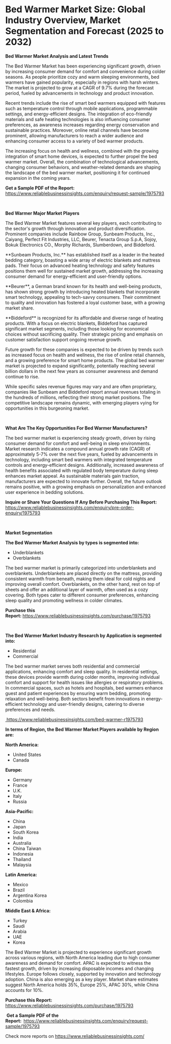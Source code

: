 <p><h1>Bed Warmer Market Size: Global Industry Overview, Market Segmentation and Forecast (2025 to 2032)</h1></p><p><strong>Bed Warmer Market Analysis and Latest Trends</strong></p>
<p><p>The Bed Warmer Market has been experiencing significant growth, driven by increasing consumer demand for comfort and convenience during colder seasons. As people prioritize cozy and warm sleeping environments, bed warmers have gained popularity, especially in regions with harsh winters. The market is projected to grow at a CAGR of 9.7% during the forecast period, fueled by advancements in technology and product innovation.</p><p>Recent trends include the rise of smart bed warmers equipped with features such as temperature control through mobile applications, programmable settings, and energy-efficient designs. The integration of eco-friendly materials and safe heating technologies is also influencing consumer preferences, as awareness increases regarding energy conservation and sustainable practices. Moreover, online retail channels have become prominent, allowing manufacturers to reach a wider audience and enhancing consumer access to a variety of bed warmer products.</p><p>The increasing focus on health and wellness, combined with the growing integration of smart home devices, is expected to further propel the bed warmer market. Overall, the combination of technological advancements, changing consumer behaviors, and weather-related demands are shaping the landscape of the bed warmer market, positioning it for continued expansion in the coming years.</p></p>
<p><strong>Get a Sample PDF of the Report:&nbsp;</strong> <a href="https://www.reliablebusinessinsights.com/enquiry/request-sample/1975793?utm_campaign=3177&utm_medium=2&utm_source=Github&utm_content=ia&utm_term=05042025&utm_id=bed-warmer">https://www.reliablebusinessinsights.com/enquiry/request-sample/1975793</a></p>
<p>&nbsp;</p>
<p><strong>Bed Warmer Major Market Players</strong></p>
<p><p>The Bed Warmer Market features several key players, each contributing to the sector's growth through innovation and product diversification. Prominent companies include Rainbow Group, Sunbeam Products, Inc., Caiyang, Perfect Fit Industries, LLC, Beurer, Tenacta Group S.p.A, Sojoy, Bokuk Electronics CO., Morphy Richards, Slumberdown, and Biddeford.</p><p>**Sunbeam Products, Inc.** has established itself as a leader in the heated bedding category, boasting a wide array of electric blankets and mattress pads. Their focus on advanced heating technology and safety features positions them well for sustained market growth, addressing the increasing consumer demand for energy-efficient and user-friendly options.</p><p>**Beurer**, a German brand known for its health and well-being products, has shown strong growth by introducing heated blankets that incorporate smart technology, appealing to tech-savvy consumers. Their commitment to quality and innovation has fostered a loyal customer base, with a growing market share.</p><p>**Biddeford** is recognized for its affordable and diverse range of heating products. With a focus on electric blankets, Biddeford has captured significant market segments, including those looking for economical choices without sacrificing quality. Their strategic pricing and emphasis on customer satisfaction support ongoing revenue growth.</p><p>Future growth for these companies is expected to be driven by trends such as increased focus on health and wellness, the rise of online retail channels, and a growing preference for smart home products. The global bed warmer market is projected to expand significantly, potentially reaching several billion dollars in the next few years as consumer awareness and demand continue to rise.</p><p>While specific sales revenue figures may vary and are often proprietary, companies like Sunbeam and Biddeford report annual revenues totaling in the hundreds of millions, reflecting their strong market positions. The competitive landscape remains dynamic, with emerging players vying for opportunities in this burgeoning market.</p></p>
<p>&nbsp;</p>
<p><strong>What Are The Key Opportunities For Bed Warmer Manufacturers?</strong></p>
<p><p>The bed warmer market is experiencing steady growth, driven by rising consumer demand for comfort and well-being in sleep environments. Market research indicates a compound annual growth rate (CAGR) of approximately 5-7% over the next five years, fueled by advancements in technology, including smart bed warmers with integrated temperature controls and energy-efficient designs. Additionally, increased awareness of health benefits associated with regulated body temperature during sleep enhances market appeal. As sustainable materials gain traction, manufacturers are expected to innovate further. Overall, the future outlook remains positive, with a growing emphasis on personalization and enhanced user experience in bedding solutions.</p></p>
<p><strong>Inquire or Share Your Questions If Any Before Purchasing This Report:</strong> <a href="https://www.reliablebusinessinsights.com/enquiry/pre-order-enquiry/1975793?utm_campaign=3177&utm_medium=2&utm_source=Github&utm_content=ia&utm_term=05042025&utm_id=bed-warmer">https://www.reliablebusinessinsights.com/enquiry/pre-order-enquiry/1975793</a></p>
<p>&nbsp;</p>
<p><strong>Market Segmentation</strong></p>
<p><strong>The Bed Warmer Market Analysis by types is segmented into:</strong></p>
<p><ul><li>Underblankets</li><li>Overblankets</li></ul></p>
<p><p>The bed warmer market is primarily categorized into underblankets and overblankets. Underblankets are placed directly on the mattress, providing consistent warmth from beneath, making them ideal for cold nights and improving overall comfort. Overblankets, on the other hand, rest on top of sheets and offer an additional layer of warmth, often used as a cozy covering. Both types cater to different consumer preferences, enhancing sleep quality and promoting wellness in colder climates.</p></p>
<p><strong>Purchase this Report:&nbsp;</strong><a href="https://www.reliablebusinessinsights.com/purchase/1975793?utm_campaign=3177&utm_medium=2&utm_source=Github&utm_content=ia&utm_term=05042025&utm_id=bed-warmer">https://www.reliablebusinessinsights.com/purchase/1975793</a></p>
<p>&nbsp;</p>
<p><strong>The Bed Warmer Market Industry Research by Application is segmented into:</strong></p>
<p><ul><li>Residential</li><li>Commercial</li></ul></p>
<p><p>The bed warmer market serves both residential and commercial applications, enhancing comfort and sleep quality. In residential settings, these devices provide warmth during colder months, improving individual comfort and support for health issues like allergies or respiratory problems. In commercial spaces, such as hotels and hospitals, bed warmers enhance guest and patient experiences by ensuring warm bedding, promoting relaxation and well-being. Both sectors benefit from innovations in energy-efficient technology and user-friendly designs, catering to diverse preferences and needs.</p></p>
<p><a href="https://www.reliablebusinessinsights.com/bed-warmer-r1975793?utm_campaign=3177&utm_medium=2&utm_source=Github&utm_content=ia&utm_term=05042025&utm_id=bed-warmer">&nbsp;https://www.reliablebusinessinsights.com/bed-warmer-r1975793</a></p>
<p><strong>In terms of Region, the Bed Warmer Market Players available by Region are:</strong></p>
<p>
    <p> <strong> North America: </strong>
        <ul>
            <li>United States</li>
            <li>Canada</li>
        </ul>
        </p> 
    <p> <strong> Europe: </strong>
        <ul>
            <li>Germany</li>
            <li>France</li>
            <li>U.K.</li>
            <li>Italy</li>
            <li>Russia</li>
        </ul>
        </p> 
    <p> <strong> Asia-Pacific: </strong>
        <ul>
            <li>China</li>
            <li>Japan</li>
            <li>South Korea</li>
            <li>India</li>
            <li>Australia</li>
            <li>China Taiwan</li>
            <li>Indonesia</li>
            <li>Thailand</li>
            <li>Malaysia</li>
        </ul>
        </p> 
    <p> <strong> Latin America: </strong>
        <ul>
            <li>Mexico</li>
            <li>Brazil</li>
            <li>Argentina Korea</li>
            <li>Colombia</li>
        </ul>
        </p> 
    <p> <strong> Middle East & Africa: </strong>
        <ul>
            <li>Turkey</li>
            <li>Saudi</li>
            <li>Arabia</li>
            <li>UAE</li>
            <li>Korea</li>
        </ul>
    </p>
    </p>
<p><p>The Bed Warmer Market is projected to experience significant growth across various regions, with North America leading due to high consumer awareness and demand for comfort. APAC is expected to witness the fastest growth, driven by increasing disposable incomes and changing lifestyles. Europe follows closely, supported by innovation and technology adoption. China is also emerging as a key player. Market share estimates suggest North America holds 35%, Europe 25%, APAC 30%, while China accounts for 10%.</p></p>
<p><strong>Purchase this Report: </strong><a href="https://www.reliablebusinessinsights.com/purchase/1975793?utm_campaign=3177&utm_medium=2&utm_source=Github&utm_content=ia&utm_term=05042025&utm_id=bed-warmer">https://www.reliablebusinessinsights.com/purchase/1975793</a></p>
<p>&nbsp;<strong>Get a Sample PDF of the Report:&nbsp;&nbsp;</strong><a href="https://www.reliablebusinessinsights.com/enquiry/request-sample/1975793?utm_campaign=3177&utm_medium=2&utm_source=Github&utm_content=ia&utm_term=05042025&utm_id=bed-warmer">https://www.reliablebusinessinsights.com/enquiry/request-sample/1975793</a></p>
<p><strong></strong></p>
<p>Check more reports on <a href="https://www.reliablebusinessinsights.com/?utm_campaign=3177&utm_medium=2&utm_source=Github&utm_content=ia&utm_term=05042025&utm_id=bed-warmer">https://www.reliablebusinessinsights.com/</a></p>